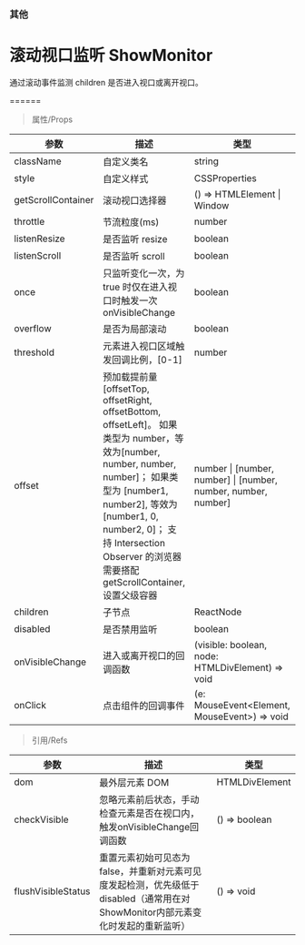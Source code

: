 ### 其他

# 滚动视口监听 ShowMonitor

通过滚动事件监测 children 是否进入视口或离开视口。

======

> 属性/Props

|参数|描述|类型|默认值|
|----------|-------------|------|------|
|className|自定义类名|string|-|
|style|自定义样式|CSSProperties|-|
|getScrollContainer|滚动视口选择器|() =\> HTMLElement \| Window|() => window|
|throttle|节流粒度(ms)|number|300|
|listenResize|是否监听 resize|boolean|true|
|listenScroll|是否监听 scroll|boolean|true|
|once|只监听变化一次，为 true 时仅在进入视口时触发一次 onVisibleChange|boolean|false|
|overflow|是否为局部滚动|boolean|false|
|threshold|元素进入视口区域触发回调比例，\[0\-1\]|number|0|
|offset|预加载提前量 \[offsetTop, offsetRight, offsetBottom, offsetLeft\]。 如果类型为 number，等效为\[number, number, number, number\]； 如果类型为 \[number1, number2\], 等效为\[number1, 0, number2, 0\]； 支持 Intersection Observer 的浏览器需要搭配 getScrollContainer, 设置父级容器|number \| \[number, number\] \| \[number, number, number, number\]|0|
|children|子节点|ReactNode|必填|
|disabled|是否禁用监听|boolean|false|
|onVisibleChange|进入或离开视口的回调函数|(visible: boolean, node: HTMLDivElement) =\> void|必填|
|onClick|点击组件的回调事件|(e: MouseEvent\<Element, MouseEvent\>) =\> void|-|

> 引用/Refs

|参数|描述|类型|
|----------|-------------|------|
|dom|最外层元素 DOM|HTMLDivElement|
|checkVisible|忽略元素前后状态，手动检查元素是否在视口内，触发onVisibleChange回调函数|() =\> boolean|
|flushVisibleStatus|重置元素初始可见态为false，并重新对元素可见度发起检测，优先级低于disabled（通常用在对ShowMonitor内部元素变化时发起的重新监听）|() =\> void|

